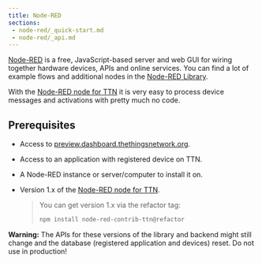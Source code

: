 ```yaml
---
title: Node-RED
sections:
 - node-red/_quick-start.md
 - node-red/_api.md
---
```


[Node-RED](http://nodered.org/) is a free, JavaScript-based server and web GUI for wiring together hardware devices, APIs and online services. You can find a lot of example flows and additional nodes in the [Node-RED Library](http://flows.nodered.org/).

With the [Node-RED node for TTN](https://www.npmjs.com/package/node-red-contrib-ttn) it is very easy to process device messages and activations with pretty much no code.

## Prerequisites

* Access to [preview.dashboard.thethingsnetwork.org](https://preview.dashboard.thethingsnetwork.org/).
* Access to an application with registered device on TTN.
* A Node-RED instance or server/computer to install it on.
* Version 1.x of the [Node-RED node for TTN](https://www.npmjs.com/package/node-red-contrib-ttn).

    > You can get version 1.x via the refactor tag:
    > 
    > ```bash
    > npm install node-red-contrib-ttn@refactor
    > ```

<div class="alert alert-warning"><strong>Warning:</strong> The APIs for these versions of the library and backend might still change and the database (registered application and devices) reset. Do not use in production!</div>
